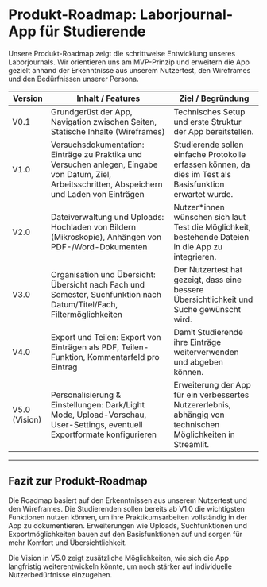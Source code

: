# Produkt-Roadmap: Laborjournal-App für Studierende

Unsere Produkt-Roadmap zeigt die schrittweise Entwicklung unseres Laborjournals. Wir orientieren uns am MVP-Prinzip und erweitern die App gezielt anhand der Erkenntnisse aus unserem Nutzertest, den Wireframes und den Bedürfnissen unserer Persona.

| Version | Inhalt / Features | Ziel / Begründung |
|---------|-------------------|-------------------|
| V0.1    | Grundgerüst der App, Navigation zwischen Seiten, Statische Inhalte (Wireframes) | Technisches Setup und erste Struktur der App bereitstellen. |
| V1.0    | Versuchsdokumentation: Einträge zu Praktika und Versuchen anlegen, Eingabe von Datum, Ziel, Arbeitsschritten, Abspeichern und Laden von Einträgen | Studierende sollen einfache Protokolle erfassen können, da dies im Test als Basisfunktion erwartet wurde. |
| V2.0    | Dateiverwaltung und Uploads: Hochladen von Bildern (Mikroskopie), Anhängen von PDF-/Word-Dokumenten | Nutzer*innen wünschen sich laut Test die Möglichkeit, bestehende Dateien in die App zu integrieren. |
| V3.0    | Organisation und Übersicht: Übersicht nach Fach und Semester, Suchfunktion nach Datum/Titel/Fach, Filtermöglichkeiten | Der Nutzertest hat gezeigt, dass eine bessere Übersichtlichkeit und Suche gewünscht wird. |
| V4.0    | Export und Teilen: Export von Einträgen als PDF, Teilen-Funktion, Kommentarfeld pro Eintrag | Damit Studierende ihre Einträge weiterverwenden und abgeben können. |
| V5.0 (Vision) | Personalisierung & Einstellungen: Dark/Light Mode, Upload-Vorschau, User-Settings, eventuell Exportformate konfigurieren | Erweiterung der App für ein verbessertes Nutzererlebnis, abhängig von technischen Möglichkeiten in Streamlit. |

---

## Fazit zur Produkt-Roadmap

Die Roadmap basiert auf den Erkenntnissen aus unserem Nutzertest und den Wireframes. Die Studierenden sollen bereits ab V1.0 die wichtigsten Funktionen nutzen können, um ihre Praktikumsarbeiten vollständig in der App zu dokumentieren. Erweiterungen wie Uploads, Suchfunktionen und Exportmöglichkeiten bauen auf den Basisfunktionen auf und sorgen für mehr Komfort und Übersichtlichkeit.

Die Vision in V5.0 zeigt zusätzliche Möglichkeiten, wie sich die App langfristig weiterentwickeln könnte, um noch stärker auf individuelle Nutzerbedürfnisse einzugehen.
